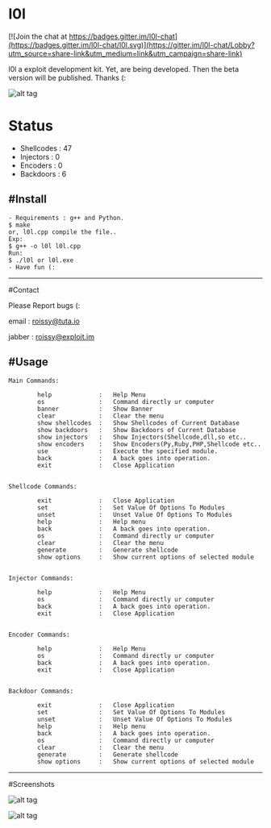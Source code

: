 # l0l

[![Join the chat at https://badges.gitter.im/l0l-chat](https://badges.gitter.im/l0l-chat/l0l.svg)](https://gitter.im/l0l-chat/Lobby?utm_source=share-link&utm_medium=link&utm_campaign=share-link)

l0l a exploit development kit. Yet, are being developed. Then the beta version will be published. Thanks (:

![alt tag](http://i.hizliresim.com/QQl1oV.gif)
 
# Status

- Shellcodes : 47
- Injectors  : 0
- Encoders   : 0
- Backdoors : 6
 
 
#Install
-----
	- Requirements : g++ and Python.
    $ make 
    or, l0l.cpp compile the file..
    Exp:
    $ g++ -o l0l l0l.cpp
    Run:
    $ ./l0l or l0l.exe
	- Have fun (:
    
-----

#Contact

Please Report bugs (:

email : roissy@tuta.io 

jabber : roissy@exploit.im


#Usage
-----

	Main Commands:  	      

            help             :   Help Menu
            os               :   Command directly ur computer
            banner           :   Show Banner
            clear            :   Clear the menu
            show shellcodes  :   Show Shellcodes of Current Database
            show backdoors   :   Show Backdoors of Current Database
            show injectors   :   Show Injectors(Shellcode,dll,so etc..
            show encoders    :   Show Encoders(Py,Ruby,PHP,Shellcode etc..
            use              :   Execute the specified module.
            back             :   A back goes into operation.
            exit             :   Close Application

	
	Shellcode Commands: 		
		
			exit             :   Close Application
			set              :   Set Value Of Options To Modules
			unset            :   Unset Value Of Options To Modules
			help             :   Help menu
			back             :   A back goes into operation.
			os               :   Command directly ur computer
			clear            :   Clear the menu
			generate         :   Generate shellcode
			show options     :   Show current options of selected module
	
	            
	Injector Commands:		
		
            help             :   Help Menu
            os               :   Command directly ur computer
            back             :   A back goes into operation.
			exit             :   Close Application
	            
	            
	Encoder Commands:   
		
	        help             :   Help Menu
	        os               :   Command directly ur computer
	        back             :   A back goes into operation.
	        exit             :   Close Application
	            
	            
	Backdoor Commands:          
		
			exit             :   Close Application
        	set              :   Set Value Of Options To Modules
		    unset            :   Unset Value Of Options To Modules
			help             :   Help menu
			back             :   A back goes into operation.
			os               :   Command directly ur computer
			clear            :   Clear the menu
			generate         :   Generate shellcode
			show options     :   Show current options of selected module
	            
    
-----

#Screenshots

![alt tag](http://i.hizliresim.com/Y4kmAk.png)

![alt tag](http://i.hizliresim.com/88ZAJ1.png)
